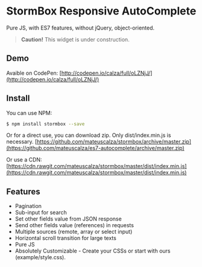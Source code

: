 # StormBox Responsive AutoComplete
Pure JS, with ES7 features, without jQuery, object-oriented.

> **Caution!** This widget is under construction.

## Demo
Avaible on CodePen:
[http://codepen.io/calza/full/oLZNjJ/](http://codepen.io/calza/full/oLZNjJ/)

## Install
You can use NPM:
```sh
$ npm install stormbox --save
```

Or for a direct use, you can download zip. Only dist/index.min.js is necessary.
[https://github.com/mateuscalza/stormbox/archive/master.zip](https://github.com/mateuscalza/es7-autocomplete/archive/master.zip)

Or use a CDN:
[https://cdn.rawgit.com/mateuscalza/stormbox/master/dist/index.min.js](https://cdn.rawgit.com/mateuscalza/stormbox/master/dist/index.min.js)

## Features
* Pagination
* Sub-input for search
* Set other fields value from JSON response
* Send other fields value (references) in requests
* Multiple sources (remote, array or select input)
* Horizontal scroll transition for large texts
* Pure JS
* Absolutely Customizable - Create your CSSs or start with ours (example/style.css).
